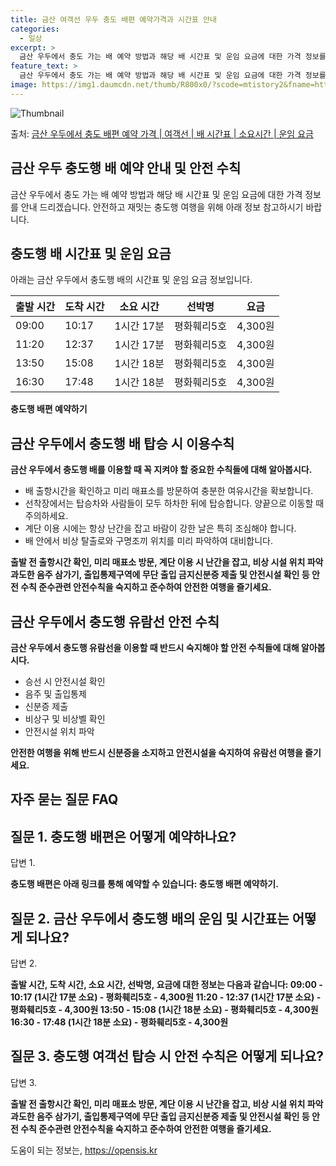 ```yaml
---
title: 금산 여객선 우두 충도 배편 예약가격과 시간표 안내
categories:
  - 일상
excerpt: >
  금산 우두에서 충도 가는 배 예약 방법과 해당 배 시간표 및 운임 요금에 대한 가격 정보를 안내 드리겠습니다. 안전하고 재밋는 충도행 여행을 위해 아래 정보 참고하시기 바랍니다. 충도행 배편 예약하기 👈 클릭금산 우두에서 충도행 배 시간표출발 시간도착 시간소요 시간선박명요금09:0010:171시간 17분평화훼리5호4,300원11:2012:371시간 17분평화훼리5호4,300원13:5015:081시간 18분평화훼리5호4,300원16:3017:481시간 18분평화훼리5호4,300원충도행 배편 예약하기 👈 클릭금산 우두에서 충도행 여객선 탑승 시 이용수칙금산 우두에서 충도행 배를 이용할 때 꼭 지켜야 할 중요한 수칙들에 대해 알아봅시다. 중요한 내용: 1) 배 출항시간을 확인하고 미리 매표소를 방문하여 충분한..
feature_text: >
  금산 우두에서 충도 가는 배 예약 방법과 해당 배 시간표 및 운임 요금에 대한 가격 정보를 안내 드리겠습니다. 안전하고 재밋는 충도행 여행을 위해 아래 정보 참고하시기 바랍니다. 충도행 배편 예약하기 👈 클릭금산 우두에서 충도행 배 시간표출발 시간도착 시간소요 시간선박명요금09:0010:171시간 17분평화훼리5호4,300원11:2012:371시간 17분평화훼리5호4,300원13:5015:081시간 18분평화훼리5호4,300원16:3017:481시간 18분평화훼리5호4,300원충도행 배편 예약하기 👈 클릭금산 우두에서 충도행 여객선 탑승 시 이용수칙금산 우두에서 충도행 배를 이용할 때 꼭 지켜야 할 중요한 수칙들에 대해 알아봅시다. 중요한 내용: 1) 배 출항시간을 확인하고 미리 매표소를 방문하여 충분한..
image: https://img1.daumcdn.net/thumb/R800x0/?scode=mtistory2&fname=https%3A%2F%2Fblog.kakaocdn.net%2Fdn%2FbrAPOE%2FbtsHCt6Nj6a%2FKrsyzsXMkzoCkvEAV3g2Ok%2Fimg.webp
---
```


![Thumbnail](https://img1.daumcdn.net/thumb/R800x0/?scode=mtistory2&fname=https%3A%2F%2Fblog.kakaocdn.net%2Fdn%2FbrAPOE%2FbtsHCt6Nj6a%2FKrsyzsXMkzoCkvEAV3g2Ok%2Fimg.webp)

<p>출처: <a href="https://opensis.kr/entry/%EA%B8%88%EC%82%B0-%EC%9A%B0%EB%91%90%EC%97%90%EC%84%9C-%EC%B6%A9%EB%8F%84-%EB%B0%B0%ED%8E%B8-%EC%98%88%EC%95%BD-%EA%B0%80%EA%B2%A9-%EC%97%AC%EA%B0%9D%EC%84%A0-%EB%B0%B0-%EC%8B%9C%EA%B0%84%ED%91%9C-%EC%86%8C%EC%9A%94%EC%8B%9C%EA%B0%84-%EC%9A%B4%EC%9E%84-%EC%9A%94%EA%B8%88" rel="dofollow">금산 우두에서 충도 배편 예약 가격 | 여객선 | 배 시간표 | 소요시간 | 운임 요금</a> </p>

## 금산 우두 충도행 배 예약 안내 및 안전 수칙

금산 우두에서 충도 가는 배 예약 방법과 해당 배 시간표 및 운임 요금에 대한 가격 정보를 안내 드리겠습니다. 안전하고 재밋는 충도행 여행을
위해 아래 정보 참고하시기 바랍니다.

## 충도행 배 시간표 및 운임 요금

아래는 금산 우두에서 충도행 배의 시간표 및 운임 요금 정보입니다.

**출발 시간** | **도착 시간** | **소요 시간** | **선박명** | **요금**  
---|---|---|---|---  
09:00 | 10:17 | 1시간 17분 | 평화훼리5호 | 4,300원  
11:20 | 12:37 | 1시간 17분 | 평화훼리5호 | 4,300원  
13:50 | 15:08 | 1시간 18분 | 평화훼리5호 | 4,300원  
16:30 | 17:48 | 1시간 18분 | 평화훼리5호 | 4,300원  
  
**충도행 배편 예약하기**



## 금산 우두에서 충도행 배 탑승 시 이용수칙

**금산 우두에서 충도행 배를 이용할 때 꼭 지켜야 할 중요한 수칙들에 대해 알아봅시다.**

  * 배 출항시간을 확인하고 미리 매표소를 방문하여 충분한 여유시간을 확보합니다.
  * 선착장에서는 탑승차와 사람들이 모두 하차한 뒤에 탑승합니다. 양끝으로 이동할 때 주의하세요.
  * 계단 이용 시에는 항상 난간을 잡고 바람이 강한 날은 특히 조심해야 합니다.
  * 배 안에서 비상 탈출로와 구명조끼 위치를 미리 파악하여 대비합니다.

**출발 전 출항시간 확인, 미리 매표소 방문, 계단 이용 시 난간을 잡고, 비상 시설 위치 파악과도한 음주 삼가기, 출입통제구역에 무단
출입 금지신분증 제출 및 안전시설 확인 등 안전 수칙 준수관련 안전수칙을 숙지하고 준수하여 안전한 여행을 즐기세요.**

## 금산 우두에서 충도행 유람선 안전 수칙

**금산 우두에서 충도행 유람선을 이용할 때 반드시 숙지해야 할 안전 수칙들에 대해 알아봅시다.**

  * 승선 시 안전시설 확인
  * 음주 및 출입통제
  * 신분증 제출
  * 비상구 및 비상벨 확인
  * 안전시설 위치 파악

**안전한 여행을 위해 반드시 신분증을 소지하고 안전시설을 숙지하여 유람선 여행을 즐기세요.**

## 자주 묻는 질문 FAQ



## 질문 1. 충도행 배편은 어떻게 예약하나요?

답변 1.

**충도행 배편은 아래 링크를 통해 예약할 수 있습니다: 충도행 배편 예약하기.**

## 질문 2. 금산 우두에서 충도행 배의 운임 및 시간표는 어떻게 되나요?

답변 2.

**출발 시간, 도착 시간, 소요 시간, 선박명, 요금에 대한 정보는 다음과 같습니다: 09:00 - 10:17 (1시간 17분 소요) -
평화훼리5호 - 4,300원 11:20 - 12:37 (1시간 17분 소요) - 평화훼리5호 - 4,300원 13:50 - 15:08
(1시간 18분 소요) - 평화훼리5호 - 4,300원 16:30 - 17:48 (1시간 18분 소요) - 평화훼리5호 - 4,300원**

## 질문 3. 충도행 여객선 탑승 시 안전 수칙은 어떻게 되나요?

답변 3.

**출발 전 출항시간 확인, 미리 매표소 방문, 계단 이용 시 난간을 잡고, 비상 시설 위치 파악과도한 음주 삼가기, 출입통제구역에 무단
출입 금지신분증 제출 및 안전시설 확인 등 안전 수칙 준수관련 안전수칙을 숙지하고 준수하여 안전한 여행을 즐기세요.**

 

도움이 되는 정보는, <a href="https://opensis.kr" rel="dofollow">https://opensis.kr</a>


